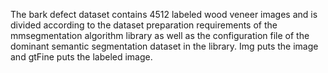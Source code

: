 The bark defect dataset contains 4512 labeled wood veneer images and is divided according to the dataset preparation requirements of the mmsegmentation algorithm library as well as the configuration file of the dominant semantic segmentation dataset in the library. Img puts the image and gtFine puts the labeled image.
